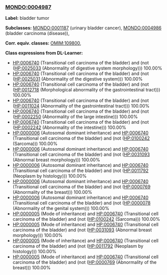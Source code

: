 
### [MONDO:0004987](http://purl.obolibrary.org/obo/MONDO_0004987)
**Label:** bladder tumor

**Subclasses:** [MONDO:0001187](http://purl.obolibrary.org/obo/MONDO_0001187) (urinary bladder cancer), [MONDO:0004986](http://purl.obolibrary.org/obo/MONDO_0004986) (bladder carcinoma (disease)), 

**Corr. equiv. classes:** [OMIM:109800](http://purl.obolibrary.org/obo/OMIM_109800), 

**Class expressions from DL-Learner:**

- [HP:0006740](http://purl.obolibrary.org/obo/HP_0006740) (Transitional cell carcinoma of the bladder) and (not ([HP:0025033](http://purl.obolibrary.org/obo/HP_0025033) (Abnormality of digestive system morphology))) 100.00%
- [HP:0006740](http://purl.obolibrary.org/obo/HP_0006740) (Transitional cell carcinoma of the bladder) and (not ([HP:0025031](http://purl.obolibrary.org/obo/HP_0025031) (Abnormality of the digestive system))) 100.00%
- [HP:0006740](http://purl.obolibrary.org/obo/HP_0006740) (Transitional cell carcinoma of the bladder) and (not ([HP:0012718](http://purl.obolibrary.org/obo/HP_0012718) (Morphological abnormality of the gastrointestinal tract))) 100.00%
- [HP:0006740](http://purl.obolibrary.org/obo/HP_0006740) (Transitional cell carcinoma of the bladder) and (not ([HP:0011024](http://purl.obolibrary.org/obo/HP_0011024) (Abnormality of the gastrointestinal tract))) 100.00%
- [HP:0006740](http://purl.obolibrary.org/obo/HP_0006740) (Transitional cell carcinoma of the bladder) and (not ([HP:0002250](http://purl.obolibrary.org/obo/HP_0002250) (Abnormality of the large intestine))) 100.00%
- [HP:0006740](http://purl.obolibrary.org/obo/HP_0006740) (Transitional cell carcinoma of the bladder) and (not ([HP:0002242](http://purl.obolibrary.org/obo/HP_0002242) (Abnormality of the intestine))) 100.00%
- [HP:0000006](http://purl.obolibrary.org/obo/HP_0000006) (Autosomal dominant inheritance) and [HP:0006740](http://purl.obolibrary.org/obo/HP_0006740) (Transitional cell carcinoma of the bladder) and (not ([HP:0100242](http://purl.obolibrary.org/obo/HP_0100242) (Sarcoma))) 100.00%
- [HP:0000006](http://purl.obolibrary.org/obo/HP_0000006) (Autosomal dominant inheritance) and [HP:0006740](http://purl.obolibrary.org/obo/HP_0006740) (Transitional cell carcinoma of the bladder) and (not ([HP:0031093](http://purl.obolibrary.org/obo/HP_0031093) (Abnormal breast morphology))) 100.00%
- [HP:0000006](http://purl.obolibrary.org/obo/HP_0000006) (Autosomal dominant inheritance) and [HP:0006740](http://purl.obolibrary.org/obo/HP_0006740) (Transitional cell carcinoma of the bladder) and (not ([HP:0011792](http://purl.obolibrary.org/obo/HP_0011792) (Neoplasm by histology))) 100.00%
- [HP:0000006](http://purl.obolibrary.org/obo/HP_0000006) (Autosomal dominant inheritance) and [HP:0006740](http://purl.obolibrary.org/obo/HP_0006740) (Transitional cell carcinoma of the bladder) and (not ([HP:0000769](http://purl.obolibrary.org/obo/HP_0000769) (Abnormality of the breast))) 100.00%
- [HP:0000006](http://purl.obolibrary.org/obo/HP_0000006) (Autosomal dominant inheritance) and [HP:0006740](http://purl.obolibrary.org/obo/HP_0006740) (Transitional cell carcinoma of the bladder) and (not ([HP:0000078](http://purl.obolibrary.org/obo/HP_0000078) (Abnormality of the genital system))) 100.00%
- [HP:0000005](http://purl.obolibrary.org/obo/HP_0000005) (Mode of inheritance) and [HP:0006740](http://purl.obolibrary.org/obo/HP_0006740) (Transitional cell carcinoma of the bladder) and (not ([HP:0100242](http://purl.obolibrary.org/obo/HP_0100242) (Sarcoma))) 100.00%
- [HP:0000005](http://purl.obolibrary.org/obo/HP_0000005) (Mode of inheritance) and [HP:0006740](http://purl.obolibrary.org/obo/HP_0006740) (Transitional cell carcinoma of the bladder) and (not ([HP:0031093](http://purl.obolibrary.org/obo/HP_0031093) (Abnormal breast morphology))) 100.00%
- [HP:0000005](http://purl.obolibrary.org/obo/HP_0000005) (Mode of inheritance) and [HP:0006740](http://purl.obolibrary.org/obo/HP_0006740) (Transitional cell carcinoma of the bladder) and (not ([HP:0011792](http://purl.obolibrary.org/obo/HP_0011792) (Neoplasm by histology))) 100.00%
- [HP:0000005](http://purl.obolibrary.org/obo/HP_0000005) (Mode of inheritance) and [HP:0006740](http://purl.obolibrary.org/obo/HP_0006740) (Transitional cell carcinoma of the bladder) and (not ([HP:0000769](http://purl.obolibrary.org/obo/HP_0000769) (Abnormality of the breast))) 100.00%


